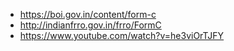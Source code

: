 - https://boi.gov.in/content/form-c
- http://indianfrro.gov.in/frro/FormC
- https://www.youtube.com/watch?v=he3viOrTJFY
